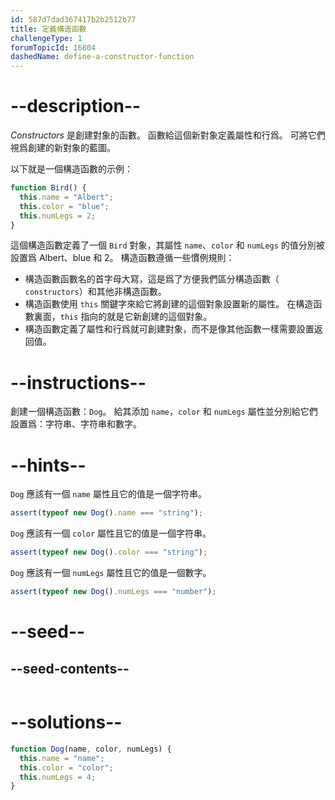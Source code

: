 ```yaml
---
id: 587d7dad367417b2b2512b77
title: 定義構造函數
challengeType: 1
forumTopicId: 16804
dashedName: define-a-constructor-function
---
```


# --description--

<dfn>Constructors</dfn> 是創建對象的函數。 函數給這個新對象定義屬性和行爲。 可將它們視爲創建的新對象的藍圖。

以下就是一個構造函數的示例：

```js
function Bird() {
  this.name = "Albert";
  this.color = "blue";
  this.numLegs = 2;
}
```

這個構造函數定義了一個 `Bird` 對象，其屬性 `name`、`color` 和 `numLegs` 的值分別被設置爲 Albert、blue 和 2。 構造函數遵循一些慣例規則：

<ul><li>構造函數函數名的首字母大寫，這是爲了方便我們區分構造函數（ <code>constructors</code>）和其他非構造函數。</li><li>構造函數使用 <code>this</code> 關鍵字來給它將創建的這個對象設置新的屬性。 在構造函數裏面，<code>this</code> 指向的就是它新創建的這個對象。</li><li>構造函數定義了屬性和行爲就可創建對象，而不是像其他函數一樣需要設置返回值。</li></ul>

# --instructions--

創建一個構造函數：`Dog`。 給其添加 `name`，`color` 和 `numLegs` 屬性並分別給它們設置爲：字符串、字符串和數字。

# --hints--

`Dog` 應該有一個 `name` 屬性且它的值是一個字符串。

```js
assert(typeof new Dog().name === "string");
```

`Dog` 應該有一個 `color` 屬性且它的值是一個字符串。

```js
assert(typeof new Dog().color === "string");
```

`Dog` 應該有一個 `numLegs` 屬性且它的值是一個數字。

```js
assert(typeof new Dog().numLegs === "number");
```

# --seed--

## --seed-contents--

```js

```

# --solutions--

```js
function Dog(name, color, numLegs) {
  this.name = "name";
  this.color = "color";
  this.numLegs = 4;
}
```
